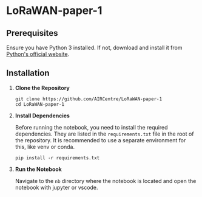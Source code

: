 # LoRaWAN-paper-1

## Prerequisites

Ensure you have Python 3 installed. If not, download and install it from [Python's official website](https://www.python.org/downloads/).

## Installation

1. **Clone the Repository**
    ```
    git clone https://github.com/AIRCentre/LoRaWAN-paper-1
    cd LoRaWAN-paper-1
    ```

2. **Install Dependencies**

    Before running the notebook, you need to install the required dependencies. They are listed in the `requirements.txt` file in the root of the repository. It is recommended to use a separate environment for this, like venv or conda.

    ```
    pip install -r requirements.txt
    ```

3. **Run the Notebook**

    Navigate to the `nb` directory where the notebook is located and open the notebook with jupyter or vscode.


